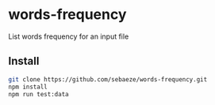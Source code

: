 # words-frequency

List words frequency for an input file

## Install

```bash
git clone https://github.com/sebaeze/words-frequency.git
npm install
npm run test:data
```
